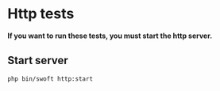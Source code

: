 # Http tests

**If you want to run these tests, you must start the http server.**

## Start server

```bash
php bin/swoft http:start
```
